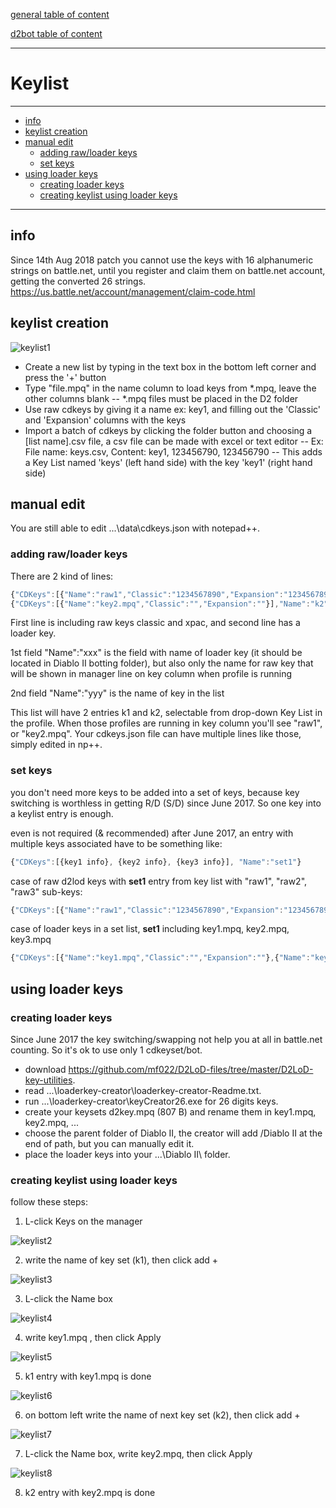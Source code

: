 [general table of content](https://github.com/blizzhackers/documentation/#diablo-2-botting-system)

[d2bot table of content](https://github.com/blizzhackers/documentation/tree/master/d2bot/#d2bot)

---

# Keylist

---

* [info](#info)
* [keylist creation](#keylist-creation)
* [manual edit](#manual-edit)
	* [adding raw/loader keys](#adding-raw-loader-keys)
	* [set keys](#set-keys)
* [using loader keys](#using-loader-keys)
	* [creating loader keys](#creating-loader-keys)
	* [creating keylist using loader keys](#creating-keylist-using-loader-keys)

---

## info
Since 14th Aug 2018 patch you cannot use the keys with 16 alphanumeric strings on battle.net, until you register and claim them on battle.net account, getting the converted 26 strings. https://us.battle.net/account/management/claim-code.html

## keylist creation
![keylist1](assets/d2bot-keylist1.jpg)

* Create a new list by typing in the text box in the bottom left corner and press the '+' button
* Type "file.mpq" in the name column to load keys from *.mpq, leave the other columns blank -- *.mpq files must be placed in the D2 folder
* Use raw cdkeys by giving it a name ex: key1, and filling out the 'Classic' and 'Expansion' columns with the keys
* Import a batch of cdkeys by clicking the folder button and choosing a [list name].csv file, a csv file can be made with excel or text editor -- Ex: File name: keys.csv, Content: key1, 123456790, 123456790 -- This adds a Key List named 'keys' (left hand side) with the key 'key1' (right hand side)

## manual edit 
You are still able to edit ...\data\cdkeys.json with notepad++.

### adding raw/loader keys
There are 2 kind of lines:
```javascript
{"CDKeys":[{"Name":"raw1","Classic":"1234567890","Expansion":"1234567890"}],"Name":"k1"}
{"CDKeys":[{"Name":"key2.mpq","Classic":"","Expansion":""}],"Name":"k2"}
```
First line is including raw keys classic and xpac, and second line has a loader key.

1st field "Name":"xxx" is the field with name of loader key (it should be located in Diablo II botting folder), but also only the name for raw key that will be shown in manager line on key column when profile is running

2nd field "Name":"yyy" is the name of key in the list

This list will have 2 entries k1 and k2, selectable from drop-down Key List in the profile. When those profiles are running in key column you'll see "raw1", or "key2.mpq".
Your cdkeys.json file can have multiple lines like those, simply edited in np++.

### set keys
you don't need more keys to be added into a set of keys, because key switching is worthless in getting R/D (S/D) since June 2017. So one key into a keylist entry is enough.

even is not required (& recommended) after June 2017, an entry with multiple keys associated have to be something like:
```javascript
{"CDKeys":[{key1 info}, {key2 info}, {key3 info}], "Name":"set1"}
```
case of raw d2lod keys with **set1** entry from key list with "raw1", "raw2", "raw3" sub-keys:
```javascript
{"CDKeys":[{"Name":"raw1","Classic":"1234567890","Expansion":"1234567890"}, {"Name":"raw2","Classic":"1234567890","Expansion":"1234567890"}, {"Name":"raw3","Classic":"1234567890","Expansion":"1234567890"}],"Name":"set1"}
```

case of loader keys in a set list, **set1** including key1.mpq, key2.mpq, key3.mpq
```javascript
{"CDKeys":[{"Name":"key1.mpq","Classic":"","Expansion":""},{"Name":"key2.mpq","Classic":"","Expansion":""},{"Name":"key3.mpq","Classic":"","Expansion":""}],"Name":"set1"}
```
## using loader keys

### creating loader keys

Since June 2017 the key switching/swapping not help you at all in battle.net counting. So it's ok to use only 1 cdkeyset/bot.

* download https://github.com/mf022/D2LoD-files/tree/master/D2LoD-key-utilities.
* read ...\loaderkey-creator\loaderkey-creator-Readme.txt.
* run ...\loaderkey-creator\keyCreator26.exe for 26 digits keys.
* create your keysets d2key.mpq (807 B) and rename them in key1.mpq, key2.mpq, ...
* choose the parent folder of Diablo II, the creator will add /Diablo II at the end of path, but you can manually edit it.
* place the loader keys into your ...\Diablo II\ folder.

### creating keylist using loader keys

follow these steps:
1. L-click Keys on the manager 

![keylist2](assets/d2bot-keylist2.png)

2. write the name of key set (k1), then click add \+ 

![keylist3](assets/d2bot-keylist3.png)

3. L-click the Name box 

![keylist4](assets/d2bot-keylist4.png)

4. write key1.mpq , then click Apply 

![keylist5](assets/d2bot-keylist5.png)

5. k1 entry with key1.mpq is done 

![keylist6](assets/d2bot-keylist6.png)

6. on bottom left write the name of  next key set (k2), then click add \+ 

![keylist7](assets/d2bot-keylist7.png)

7. L-click the Name box, write key2.mpq, then click Apply 

![keylist8](assets/d2bot-keylist8.png)

8. k2 entry with key2.mpq is done


